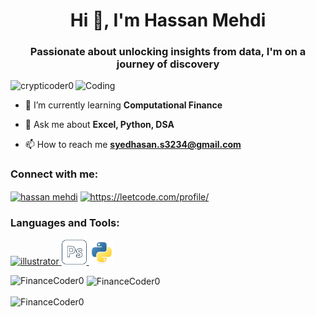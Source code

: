 <h1 align="center">Hi 👋, I'm Hassan Mehdi</h1>
<h3 align="center">Passionate about unlocking insights from data, I'm on a journey of discovery</h3>
<img align="right" alt="Coding" width="400" src="https://camo.githubusercontent.com/19db51af5f90f1b152bc0b9078f5fe97053955be5074f03f17019c70345bdcdb/68747470733a2f2f6d69726f2e6d656469756d2e636f6d2f6d61782f313336302f302a37513379765349765f7430696f4a2d5a2e676966">
<p align="left"> <img src="https://komarev.com/ghpvc/?username=crypticoder0&label=Profile%20views&color=0e75b6&style=flat" alt="crypticoder0" /> </p>

- 🌱 I’m currently learning **Computational Finance**

- 💬 Ask me about **Excel, Python, DSA**

- 📫 How to reach me **syedhasan.s3234@gmail.com**

<h3 align="left">Connect with me:</h3>
<p align="left">
<a href="https://linkedin.com/in/hassan mehdi" target="blank"><img align="center" src="https://raw.githubusercontent.com/rahuldkjain/github-profile-readme-generator/master/src/images/icons/Social/linked-in-alt.svg" alt="hassan mehdi" height="30" width="40" /></a>
<a href="https://www.leetcode.com/https://leetcode.com/profile/" target="blank"><img align="center" src="https://raw.githubusercontent.com/rahuldkjain/github-profile-readme-generator/master/src/images/icons/Social/leet-code.svg" alt="https://leetcode.com/profile/" height="30" width="40" /></a>
</p>

<h3 align="left">Languages and Tools:</h3>
<p align="left"> <a href="https://www.adobe.com/in/products/illustrator.html" target="_blank" rel="noreferrer"> <img src="https://www.vectorlogo.zone/logos/adobe_illustrator/adobe_illustrator-icon.svg" alt="illustrator" width="40" height="40"/> </a> <a href="https://www.photoshop.com/en" target="_blank" rel="noreferrer"> <img src="https://raw.githubusercontent.com/devicons/devicon/master/icons/photoshop/photoshop-line.svg" alt="photoshop" width="40" height="40"/> </a> <a href="https://www.python.org" target="_blank" rel="noreferrer"> <img src="https://raw.githubusercontent.com/devicons/devicon/master/icons/python/python-original.svg" alt="python" width="40" height="40"/> </a> </p>

<p><img align="left" src="https://github-readme-stats.vercel.app/api/top-langs?username=FinanceCoder0&show_icons=true&locale=en&layout=compact" alt="FinanceCoder0" /></p>

<p>&nbsp;<img align="center" src="https://github-readme-stats.vercel.app/api?username=FinanceCoder0&show_icons=true&locale=en" alt="FinanceCoder0" /></p>

<p><img align="center" src="https://github-readme-streak-stats.herokuapp.com/?user=FinanceCoder0&" alt="FinanceCoder0" /></p>
